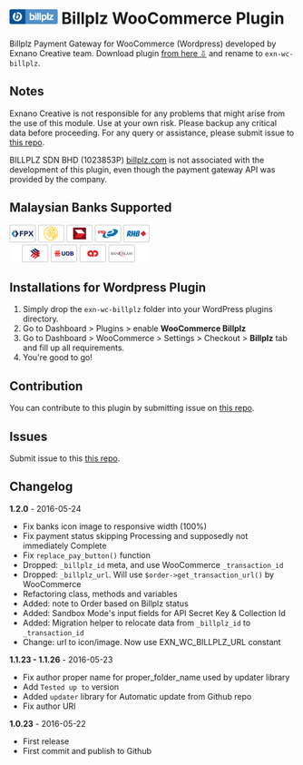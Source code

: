 <img src="https://raw.githubusercontent.com/abdusfauzi/exn-wc-billplz/master/assets/billplz-logo-64.png" height="26"> Billplz WooCommerce Plugin
=====================

Billplz Payment Gateway for WooCommerce (Wordpress) developed by Exnano Creative team. Download plugin [from here &#8681;](https://github.com/abdusfauzi/exn-wc-billplz/archive/master.zip) and rename to `exn-wc-billplz`.


Notes
-----
Exnano Creative is not responsible for any problems that might arise from the use of this module.
Use at your own risk. Please backup any critical data before proceeding. For any query or assistance, please submit issue to [this repo](https://github.com/abdusfauzi/exn-wc-billplz/issues).

BILLPLZ SDN BHD (1023853P) [billplz.com](https://www.billplz.com) is not associated with the development of this plugin, even though the payment gateway API was provided by the company.


Malaysian Banks Supported
-----
<img src="https://raw.githubusercontent.com/abdusfauzi/exn-wc-billplz/master/assets/billplz-banks.png" height="66" alt="FPX Banks">


Installations for Wordpress Plugin
-----------------------------
1. Simply drop the `exn-wc-billplz` folder into your WordPress plugins directory.
2. Go to Dashboard > Plugins > enable **WooCommerce Billplz**
3. Go to Dashboard > WooCommerce > Settings > Checkout > **Billplz** tab and fill up all requirements.
4. You're good to go!


Contribution
------------
You can contribute to this plugin by submitting issue on [this repo](https://github.com/abdusfauzi/exn-wc-billplz/issues).


Issues
------------
Submit issue to this [this repo](https://github.com/abdusfauzi/exn-wc-billplz/issues).


Changelog
------------
**1.2.0** - 2016-05-24
- Fix banks icon image to responsive width (100%)
- Fix payment status skipping Processing and supposedly not immediately Complete
- Fix `replace_pay_button()` function
- Dropped: `_billplz_id` meta, and use WooCommerce `_transaction_id`
- Dropped: `_billplz_url`. Will use `$order->get_transaction_url()` by WooCommerce
- Refactoring class, methods and variables
- Added: note to Order based on Billplz status
- Added: Sandbox Mode's input fields for API Secret Key & Collection Id
- Added: Migration helper to relocate data from `_billplz_id` to `_transaction_id`
- Change: url to icon/image. Now use EXN_WC_BILLPLZ_URL constant

**1.1.23 - 1.1.26** - 2016-05-23
- Fix author proper name for proper_folder_name used by updater library
- Add `Tested up to` version
- Added `updater` library for Automatic update from Github repo
- Fix author URI

**1.0.23** - 2016-05-22
- First release
- First commit and publish to Github
